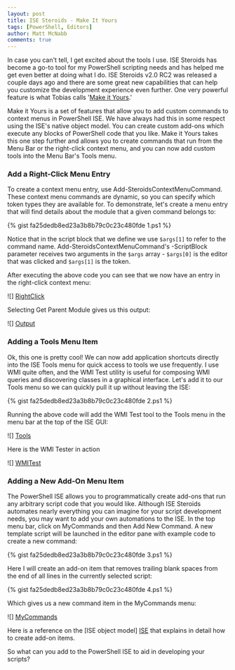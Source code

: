 ```yaml
---
layout: post
title: ISE Steroids - Make It Yours
tags: [PowerShell, Editors]
author: Matt McNabb
comments: true
---
```


[ISE]: https://technet.microsoft.com/en-us/library/dd819494.aspx
[MyCommands]: /assets/img/MyCommands.png
[WMITest]: /assets/img/WBEMTest.png
[Tools]: /assets/img/ToolsMenu.png
[RightClick]: /assets/img/RightClick1.png
[Output]: /assets/img/SteroidsVersion.png

In case you can't tell, I get excited about the tools I use. ISE Steroids has become a go-to tool for my PowerShell scripting needs and has helped me get even better at doing what I do. ISE Steroids v2.0 RC2 was released a couple days ago and there are some great new capabilities that can help you customize the development experience even further. One very powerful feature is what Tobias calls '<a href="http://www.powertheshell.com/isesteroids-rc2-highlights/">Make it Yours</a>.'

Make it Yours is a set of features that allow you to add custom commands to context menus in PowerShell ISE. We have always had this in some respect using the ISE's native object model. You can create custom add-ons which execute any blocks of PowerShell code that you like. Make it Yours takes this one step further and allows you to create commands that run from the Menu Bar or the right-click context menu, and you can now add custom tools into the Menu Bar's Tools menu.

<!--more-->

###  Add a Right-Click Menu Entry
To create a context menu entry, use Add-SteroidsContextMenuCommand. These context menu commands are dynamic, so you can specify which token types they are available for. To demonstrate, let's create a menu entry that will find details about the module that a given command belongs to:

{% gist fa25dedb8ed23a3b8b79c0c23c480fde 1.ps1 %}

Notice that in the script block that we define we use `$args[1]` to refer to the command name. Add-SteroidsContextMenuCommand's -ScriptBlock parameter receives two arguments in the `$args` array - `$args[0]` is the editor that was clicked and `$args[1]` is the token.

After executing the above code you can see that we now have an entry in the right-click context menu:

![] [RightClick]

Selecting Get Parent Module gives us this output:

![] [Output]

### Adding a Tools Menu Item
Ok, this one is pretty cool! We can now add application shortcuts directly into the ISE Tools menu for quick access to tools we use frequently. I use WMI quite often, and the WMI Test utility is useful for composing WMI queries and discovering classes in a graphical interface. Let's add it to our Tools menu so we can quickly pull it up without leaving the ISE:

{% gist fa25dedb8ed23a3b8b79c0c23c480fde 2.ps1 %}

Running the above code will add the WMI Test tool to the Tools menu in the menu bar at the top of the ISE GUI:

![] [Tools]

Here is the WMI Tester in action

![] [WMITest]

### Adding a New Add-On Menu Item
The PowerShell ISE allows you to programmatically create add-ons that run any arbitrary script code that you would like. Although ISE Steroids automates nearly everything you can imagine for your script development needs, you may want to add your own automations to the ISE. In the top menu bar, click on MyCommands and then Add New Command. A new template script will be launched in the editor pane with example code to create a new command:

{% gist fa25dedb8ed23a3b8b79c0c23c480fde 3.ps1 %}

Here I will create an add-on item that removes trailing blank spaces from the end of all lines in the currently selected script:

{% gist fa25dedb8ed23a3b8b79c0c23c480fde 4.ps1 %}

Which gives us a new command item in the MyCommands menu:

![] [MyCommands]

Here is a reference on the [ISE object model] [ISE] that explains in detail how to create add-on items.

So what can you add to the PowerShell ISE to aid in developing your scripts?